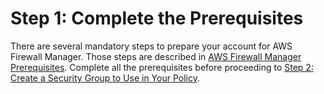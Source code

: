 # Step 1: Complete the Prerequisites<a name="complete-prereq-security-group"></a>

There are several mandatory steps to prepare your account for AWS Firewall Manager\. Those steps are described in [AWS Firewall Manager Prerequisites](fms-prereq.md)\. Complete all the prerequisites before proceeding to [Step 2: Create a Security Group to Use in Your Policy](get-started-fms-create-security-groups.md)\.